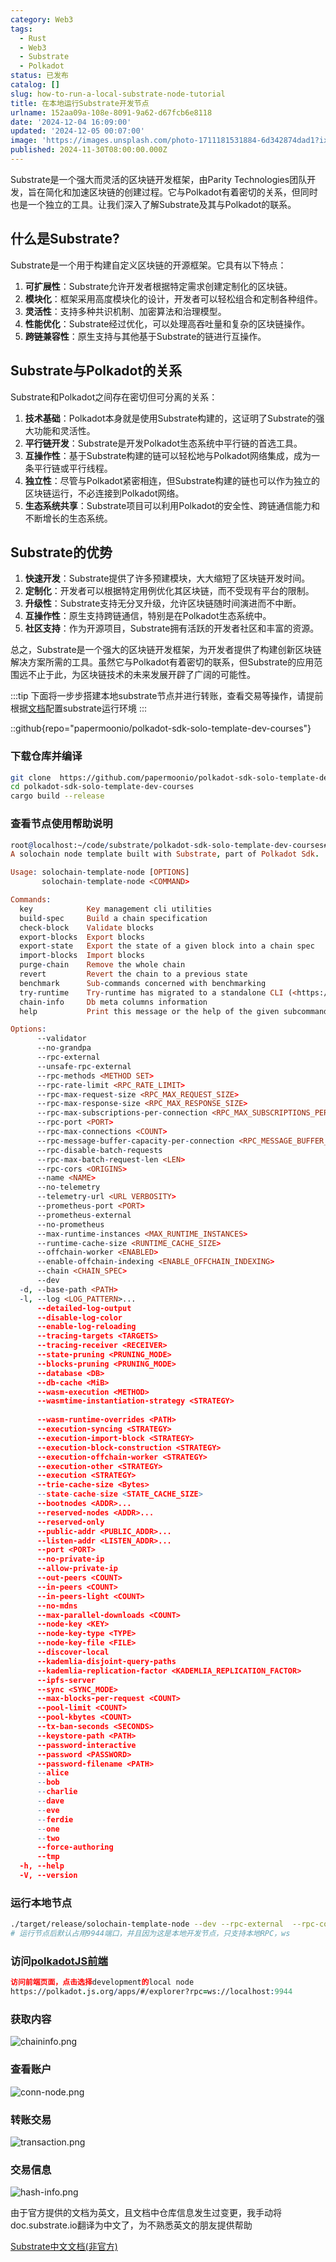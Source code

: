 ```yaml
---
category: Web3
tags:
  - Rust
  - Web3
  - Substrate
  - Polkadot
status: 已发布
catalog: []
slug: how-to-run-a-local-substrate-node-tutorial
title: 在本地运行Substrate开发节点
urlname: 152aa09a-108e-8091-9a62-d67fcb6e8118
date: '2024-12-04 16:09:00'
updated: '2024-12-05 00:07:00'
image: 'https://images.unsplash.com/photo-1711181531884-6d342874dad1?ixlib=rb-4.0.3&q=85&fm=jpg&crop=entropy&cs=srgb'
published: 2024-11-30T08:00:00.000Z
---
```


Substrate是一个强大而灵活的区块链开发框架，由Parity Technologies团队开发，旨在简化和加速区块链的创建过程。它与Polkadot有着密切的关系，但同时也是一个独立的工具。让我们深入了解Substrate及其与Polkadot的联系。


## 什么是Substrate?


Substrate是一个用于构建自定义区块链的开源框架。它具有以下特点：

1. **可扩展性**：Substrate允许开发者根据特定需求创建定制化的区块链。
2. **模块化**：框架采用高度模块化的设计，开发者可以轻松组合和定制各种组件。
3. **灵活性**：支持多种共识机制、加密算法和治理模型。
4. **性能优化**：Substrate经过优化，可以处理高吞吐量和复杂的区块链操作。
5. **跨链兼容性**：原生支持与其他基于Substrate的链进行互操作。

## Substrate与Polkadot的关系


Substrate和Polkadot之间存在密切但可分离的关系：

1. **技术基础**：Polkadot本身就是使用Substrate构建的，这证明了Substrate的强大功能和灵活性。
2. **平行链开发**：Substrate是开发Polkadot生态系统中平行链的首选工具。
3. **互操作性**：基于Substrate构建的链可以轻松地与Polkadot网络集成，成为一条平行链或平行线程。
4. **独立性**：尽管与Polkadot紧密相连，但Substrate构建的链也可以作为独立的区块链运行，不必连接到Polkadot网络。
5. **生态系统共享**：Substrate项目可以利用Polkadot的安全性、跨链通信能力和不断增长的生态系统。

## Substrate的优势

1. **快速开发**：Substrate提供了许多预建模块，大大缩短了区块链开发时间。
2. **定制化**：开发者可以根据特定用例优化其区块链，而不受现有平台的限制。
3. **升级性**：Substrate支持无分叉升级，允许区块链随时间演进而不中断。
4. **互操作性**：原生支持跨链通信，特别是在Polkadot生态系统中。
5. **社区支持**：作为开源项目，Substrate拥有活跃的开发者社区和丰富的资源。

总之，Substrate是一个强大的区块链开发框架，为开发者提供了构建创新区块链解决方案所需的工具。虽然它与Polkadot有着密切的联系，但Substrate的应用范围远不止于此，为区块链技术的未来发展开辟了广阔的可能性。


:::tip
下面将一步步搭建本地substrate节点并进行转账，查看交易等操作，请提前根据[文档](https://substrate-docs.pages.dev/en/install/macos/?mode=light)配置substrate运行环境
:::


::github{repo="papermoonio/polkadot-sdk-solo-template-dev-courses"}


### 下载仓库并编译


```bash
git clone  https://github.com/papermoonio/polkadot-sdk-solo-template-dev-courses 
cd polkadot-sdk-solo-template-dev-courses
cargo build --release
```


### 查看节点使用帮助说明


```prolog
root@localhost:~/code/substrate/polkadot-sdk-solo-template-dev-courses# ./target/release/solochain-template-node -h
A solochain node template built with Substrate, part of Polkadot Sdk.

Usage: solochain-template-node [OPTIONS]
       solochain-template-node <COMMAND>

Commands:
  key            Key management cli utilities
  build-spec     Build a chain specification
  check-block    Validate blocks
  export-blocks  Export blocks
  export-state   Export the state of a given block into a chain spec
  import-blocks  Import blocks
  purge-chain    Remove the whole chain
  revert         Revert the chain to a previous state
  benchmark      Sub-commands concerned with benchmarking
  try-runtime    Try-runtime has migrated to a standalone CLI (<https://github.com/paritytech/try-runtime-cli>). The subcommand exists as a stub and deprecation notice. It will be removed entirely some time after January 2024
  chain-info     Db meta columns information
  help           Print this message or the help of the given subcommand(s)

Options:
      --validator                                                                                Enable validator mode
      --no-grandpa                                                                               Disable GRANDPA
      --rpc-external                                                                             Listen to all RPC interfaces (default: local)
      --unsafe-rpc-external                                                                      Listen to all RPC interfaces
      --rpc-methods <METHOD SET>                                                                 RPC methods to expose. [default: auto] [possible values: auto, safe, unsafe]
      --rpc-rate-limit <RPC_RATE_LIMIT>                                                          RPC rate limiting (calls/minute) for each connection
      --rpc-max-request-size <RPC_MAX_REQUEST_SIZE>                                              Set the maximum RPC request payload size for both HTTP and WS in megabytes [default: 15]
      --rpc-max-response-size <RPC_MAX_RESPONSE_SIZE>                                            Set the maximum RPC response payload size for both HTTP and WS in megabytes [default: 15]
      --rpc-max-subscriptions-per-connection <RPC_MAX_SUBSCRIPTIONS_PER_CONNECTION>              Set the maximum concurrent subscriptions per connection [default: 1024]
      --rpc-port <PORT>                                                                          Specify JSON-RPC server TCP port
      --rpc-max-connections <COUNT>                                                              Maximum number of RPC server connections [default: 100]
      --rpc-message-buffer-capacity-per-connection <RPC_MESSAGE_BUFFER_CAPACITY_PER_CONNECTION>  The number of messages the RPC server is allowed to keep in memory [default: 64]
      --rpc-disable-batch-requests                                                               Disable RPC batch requests
      --rpc-max-batch-request-len <LEN>                                                          Limit the max length per RPC batch request
      --rpc-cors <ORIGINS>                                                                       Specify browser *origins* allowed to access the HTTP & WS RPC servers
      --name <NAME>                                                                              The human-readable name for this node
      --no-telemetry                                                                             Disable connecting to the Substrate telemetry server
      --telemetry-url <URL VERBOSITY>                                                            The URL of the telemetry server to connect to
      --prometheus-port <PORT>                                                                   Specify Prometheus exporter TCP Port
      --prometheus-external                                                                      Expose Prometheus exporter on all interfaces
      --no-prometheus                                                                            Do not expose a Prometheus exporter endpoint
      --max-runtime-instances <MAX_RUNTIME_INSTANCES>                                            The size of the instances cache for each runtime [max: 32] [default: 8]
      --runtime-cache-size <RUNTIME_CACHE_SIZE>                                                  Maximum number of different runtimes that can be cached [default: 2]
      --offchain-worker <ENABLED>                                                                Execute offchain workers on every block [default: when-authority] [possible values: always, never, when-authority]
      --enable-offchain-indexing <ENABLE_OFFCHAIN_INDEXING>                                      Enable offchain indexing API [default: false] [possible values: true, false]
      --chain <CHAIN_SPEC>                                                                       Specify the chain specification
      --dev                                                                                      Specify the development chain
  -d, --base-path <PATH>                                                                         Specify custom base path
  -l, --log <LOG_PATTERN>...                                                                     Sets a custom logging filter (syntax: `<target>=<level>`)
      --detailed-log-output                                                                      Enable detailed log output
      --disable-log-color                                                                        Disable log color output
      --enable-log-reloading                                                                     Enable feature to dynamically update and reload the log filter
      --tracing-targets <TARGETS>                                                                Sets a custom profiling filter
      --tracing-receiver <RECEIVER>                                                              Receiver to process tracing messages [default: log] [possible values: log]
      --state-pruning <PRUNING_MODE>                                                             Specify the state pruning mode
      --blocks-pruning <PRUNING_MODE>                                                            Specify the blocks pruning mode [default: archive-canonical]
      --database <DB>                                                                            Select database backend to use [possible values: rocksdb, paritydb, auto, paritydb-experimental]
      --db-cache <MiB>                                                                           Limit the memory the database cache can use
      --wasm-execution <METHOD>                                                                  Method for executing Wasm runtime code [default: compiled] [possible values: interpreted-i-know-what-i-do, compiled]
      --wasmtime-instantiation-strategy <STRATEGY>                                               The WASM instantiation method to use [default: pooling-copy-on-write] [possible values: pooling-copy-on-write, recreate-instance-copy-on-write, pooling,
                                                                                                 recreate-instance]
      --wasm-runtime-overrides <PATH>                                                            Specify the path where local WASM runtimes are stored
      --execution-syncing <STRATEGY>                                                             Runtime execution strategy for importing blocks during initial sync [possible values: native, wasm, both, native-else-wasm]
      --execution-import-block <STRATEGY>                                                        Runtime execution strategy for general block import (including locally authored blocks) [possible values: native, wasm, both, native-else-wasm]
      --execution-block-construction <STRATEGY>                                                  Runtime execution strategy for constructing blocks [possible values: native, wasm, both, native-else-wasm]
      --execution-offchain-worker <STRATEGY>                                                     Runtime execution strategy for offchain workers [possible values: native, wasm, both, native-else-wasm]
      --execution-other <STRATEGY>                                                               Runtime execution strategy when not syncing, importing or constructing blocks [possible values: native, wasm, both, native-else-wasm]
      --execution <STRATEGY>                                                                     The execution strategy that should be used by all execution contexts [possible values: native, wasm, both, native-else-wasm]
      --trie-cache-size <Bytes>                                                                  Specify the state cache size [default: 67108864]
      --state-cache-size <STATE_CACHE_SIZE>                                                      DEPRECATED: switch to `--trie-cache-size`
      --bootnodes <ADDR>...                                                                      Specify a list of bootnodes
      --reserved-nodes <ADDR>...                                                                 Specify a list of reserved node addresses
      --reserved-only                                                                            Whether to only synchronize the chain with reserved nodes
      --public-addr <PUBLIC_ADDR>...                                                             Public address that other nodes will use to connect to this node
      --listen-addr <LISTEN_ADDR>...                                                             Listen on this multiaddress
      --port <PORT>                                                                              Specify p2p protocol TCP port
      --no-private-ip                                                                            Always forbid connecting to private IPv4/IPv6 addresses
      --allow-private-ip                                                                         Always accept connecting to private IPv4/IPv6 addresses
      --out-peers <COUNT>                                                                        Number of outgoing connections we're trying to maintain [default: 8]
      --in-peers <COUNT>                                                                         Maximum number of inbound full nodes peers [default: 32]
      --in-peers-light <COUNT>                                                                   Maximum number of inbound light nodes peers [default: 100]
      --no-mdns                                                                                  Disable mDNS discovery (default: true)
      --max-parallel-downloads <COUNT>                                                           Maximum number of peers from which to ask for the same blocks in parallel [default: 5]
      --node-key <KEY>                                                                           Secret key to use for p2p networking
      --node-key-type <TYPE>                                                                     Crypto primitive to use for p2p networking [default: ed25519] [possible values: ed25519]
      --node-key-file <FILE>                                                                     File from which to read the node's secret key to use for p2p networking
      --discover-local                                                                           Enable peer discovery on local networks
      --kademlia-disjoint-query-paths                                                            Require iterative Kademlia DHT queries to use disjoint paths
      --kademlia-replication-factor <KADEMLIA_REPLICATION_FACTOR>                                Kademlia replication factor [default: 20]
      --ipfs-server                                                                              Join the IPFS network and serve transactions over bitswap protocol
      --sync <SYNC_MODE>                                                                         Blockchain syncing mode. [default: full] [possible values: full, fast, fast-unsafe, warp]
      --max-blocks-per-request <COUNT>                                                           Maximum number of blocks per request [default: 64]
      --pool-limit <COUNT>                                                                       Maximum number of transactions in the transaction pool [default: 8192]
      --pool-kbytes <COUNT>                                                                      Maximum number of kilobytes of all transactions stored in the pool [default: 20480]
      --tx-ban-seconds <SECONDS>                                                                 How long a transaction is banned for
      --keystore-path <PATH>                                                                     Specify custom keystore path
      --password-interactive                                                                     Use interactive shell for entering the password used by the keystore
      --password <PASSWORD>                                                                      Password used by the keystore
      --password-filename <PATH>                                                                 File that contains the password used by the keystore
      --alice                                                                                    Shortcut for `--name Alice --validator`
      --bob                                                                                      Shortcut for `--name Bob --validator`
      --charlie                                                                                  Shortcut for `--name Charlie --validator`
      --dave                                                                                     Shortcut for `--name Dave --validator`
      --eve                                                                                      Shortcut for `--name Eve --validator`
      --ferdie                                                                                   Shortcut for `--name Ferdie --validator`
      --one                                                                                      Shortcut for `--name One --validator`
      --two                                                                                      Shortcut for `--name Two --validator`
      --force-authoring                                                                          Enable authoring even when offline
      --tmp                                                                                      Run a temporary node
  -h, --help                                                                                     Print help (see more with '--help')
  -V, --version                                                                                  Print version
```


### 运行本地节点


```bash
./target/release/solochain-template-node --dev --rpc-external  --rpc-cors all
# 运行节点后默认占用9944端口，并且因为这是本地开发节点，只支持本地RPC，ws
```


### 访问[polkadotJS前端](https://polkadot.js.org/apps/#/explorer?rpc=ws://localhost:9944)


```prolog
访问前端页面，点击选择development的local node
https://polkadot.js.org/apps/#/explorer?rpc=ws://localhost:9944
```


### 获取内容


![chaininfo.png](https://prod-files-secure.s3.us-west-2.amazonaws.com/5d24fe63-e567-4804-86f9-9fdc62e13082/89be5adf-5619-4306-be75-45b425e3c446/chaininfo.png?X-Amz-Algorithm=AWS4-HMAC-SHA256&X-Amz-Content-Sha256=UNSIGNED-PAYLOAD&X-Amz-Credential=ASIAZI2LB466VHQ5I57R%2F20250313%2Fus-west-2%2Fs3%2Faws4_request&X-Amz-Date=20250313T053743Z&X-Amz-Expires=3600&X-Amz-Security-Token=IQoJb3JpZ2luX2VjEIX%2F%2F%2F%2F%2F%2F%2F%2F%2F%2FwEaCXVzLXdlc3QtMiJHMEUCICAsR9jrXE3jsbtC6e9KMTc3oNxER4u69SRZrdKHSNQEAiEA2XxsOb0TilG%2FhjIGU4TlRqk5T%2BA75GAqY%2FxVOq74kQQqiAQIzf%2F%2F%2F%2F%2F%2F%2F%2F%2F%2FARAAGgw2Mzc0MjMxODM4MDUiDEi%2F4KXahVz2uldvfSrcA5K1DAVeC0CXp%2BtMWh3UGJ8rznpLpkbAelg7s0FFyRCLM8Eyuf1sCeGBLbgjarLbDsxd4gGgeZSGd7TrRoeSnJeMu5W0Usyk0QGMSv2AyjnqrjrYqUScpNZeV%2F%2BWxGmbJOZ%2FgzGkXuhs4JxLuatWLKbHV44rzmnhIWjIrdUfs5t%2FqUCpF9fnI9DtUbxfGLOEI8kupoEI21%2BCafDhNMtmJ3JEcAuBrlJAMsYhWsArpT2G9XGU8vwM5Cc2ZGbAVt%2FA9D1LRgze06izt3ztEQ9VerTJLCCV%2B3jUo%2B2ALzQ0hw9QRc61YqpqWHvYAYc1%2BRHxkKsinppos%2BrN%2FgX%2FJayANmT%2BccWEbN02JdP3mQH2OF2c0vb9HlMdBD%2Bs3Qb5vfF3EVPxwqOu11r2FJA2UNo7mRapEQ%2F9KfZUeQFMj%2FKqOgFwKxiH9bv%2B6k5TdvGkkJmPnamOqYISY%2BBf2OgGIYMI5YEdkcjKBr3Vwx%2BtwAnQ82gLyowGXHzA2CrrIw5e6s45gxpwjt96IR9MfXIVv3MgW3H0r3VQKcpxUaaqTil9PejpA7eL%2B%2FJfzPcNnZqoX92J4soyP5yUBtcbY%2BGQOIht7wdUZoOiXeZ1%2FpMO9%2BNpqW%2FpYzFT927HxSEPIDdBMJO6yb4GOqUBIKz2j7oJIjqVeBieA%2FvEnW1oWWNHwZIgKuxJoy0XklzYyMDRfH%2BLBi7qAmG6EYd2QRkHQFQRzni0O5zEDKUBbVl0p87ZSHmP5QtVjXgQN0UjpAel8frjkatcx0qe2GQ%2BexiTxaXzjdEjN8F4Gt9YqG%2BklQ1UDDouPAXHdh02c8A5I%2F4pJnDA28Qfe88sUoRAzmfq5IyZL5rjaCLwAthy0UeZaYDG&X-Amz-Signature=25ba0f289bdcaa1b6f8e5dc9aba880e4363cbee8c07a07cd83830162e004dfe6&X-Amz-SignedHeaders=host&x-id=GetObject)


### 查看账户


![conn-node.png](https://prod-files-secure.s3.us-west-2.amazonaws.com/5d24fe63-e567-4804-86f9-9fdc62e13082/05964f92-c6d8-42d1-b4a1-b3a852295683/conn-node.png?X-Amz-Algorithm=AWS4-HMAC-SHA256&X-Amz-Content-Sha256=UNSIGNED-PAYLOAD&X-Amz-Credential=ASIAZI2LB466VHQ5I57R%2F20250313%2Fus-west-2%2Fs3%2Faws4_request&X-Amz-Date=20250313T053743Z&X-Amz-Expires=3600&X-Amz-Security-Token=IQoJb3JpZ2luX2VjEIX%2F%2F%2F%2F%2F%2F%2F%2F%2F%2FwEaCXVzLXdlc3QtMiJHMEUCICAsR9jrXE3jsbtC6e9KMTc3oNxER4u69SRZrdKHSNQEAiEA2XxsOb0TilG%2FhjIGU4TlRqk5T%2BA75GAqY%2FxVOq74kQQqiAQIzf%2F%2F%2F%2F%2F%2F%2F%2F%2F%2FARAAGgw2Mzc0MjMxODM4MDUiDEi%2F4KXahVz2uldvfSrcA5K1DAVeC0CXp%2BtMWh3UGJ8rznpLpkbAelg7s0FFyRCLM8Eyuf1sCeGBLbgjarLbDsxd4gGgeZSGd7TrRoeSnJeMu5W0Usyk0QGMSv2AyjnqrjrYqUScpNZeV%2F%2BWxGmbJOZ%2FgzGkXuhs4JxLuatWLKbHV44rzmnhIWjIrdUfs5t%2FqUCpF9fnI9DtUbxfGLOEI8kupoEI21%2BCafDhNMtmJ3JEcAuBrlJAMsYhWsArpT2G9XGU8vwM5Cc2ZGbAVt%2FA9D1LRgze06izt3ztEQ9VerTJLCCV%2B3jUo%2B2ALzQ0hw9QRc61YqpqWHvYAYc1%2BRHxkKsinppos%2BrN%2FgX%2FJayANmT%2BccWEbN02JdP3mQH2OF2c0vb9HlMdBD%2Bs3Qb5vfF3EVPxwqOu11r2FJA2UNo7mRapEQ%2F9KfZUeQFMj%2FKqOgFwKxiH9bv%2B6k5TdvGkkJmPnamOqYISY%2BBf2OgGIYMI5YEdkcjKBr3Vwx%2BtwAnQ82gLyowGXHzA2CrrIw5e6s45gxpwjt96IR9MfXIVv3MgW3H0r3VQKcpxUaaqTil9PejpA7eL%2B%2FJfzPcNnZqoX92J4soyP5yUBtcbY%2BGQOIht7wdUZoOiXeZ1%2FpMO9%2BNpqW%2FpYzFT927HxSEPIDdBMJO6yb4GOqUBIKz2j7oJIjqVeBieA%2FvEnW1oWWNHwZIgKuxJoy0XklzYyMDRfH%2BLBi7qAmG6EYd2QRkHQFQRzni0O5zEDKUBbVl0p87ZSHmP5QtVjXgQN0UjpAel8frjkatcx0qe2GQ%2BexiTxaXzjdEjN8F4Gt9YqG%2BklQ1UDDouPAXHdh02c8A5I%2F4pJnDA28Qfe88sUoRAzmfq5IyZL5rjaCLwAthy0UeZaYDG&X-Amz-Signature=b113f839a201dc70d85c19c726e30a70408b66267c42ebb2192bc29b7671181f&X-Amz-SignedHeaders=host&x-id=GetObject)


### 转账交易


![transaction.png](https://prod-files-secure.s3.us-west-2.amazonaws.com/5d24fe63-e567-4804-86f9-9fdc62e13082/65593d3b-9b56-4fbe-a383-1447c903127f/transaction.png?X-Amz-Algorithm=AWS4-HMAC-SHA256&X-Amz-Content-Sha256=UNSIGNED-PAYLOAD&X-Amz-Credential=ASIAZI2LB466VHQ5I57R%2F20250313%2Fus-west-2%2Fs3%2Faws4_request&X-Amz-Date=20250313T053743Z&X-Amz-Expires=3600&X-Amz-Security-Token=IQoJb3JpZ2luX2VjEIX%2F%2F%2F%2F%2F%2F%2F%2F%2F%2FwEaCXVzLXdlc3QtMiJHMEUCICAsR9jrXE3jsbtC6e9KMTc3oNxER4u69SRZrdKHSNQEAiEA2XxsOb0TilG%2FhjIGU4TlRqk5T%2BA75GAqY%2FxVOq74kQQqiAQIzf%2F%2F%2F%2F%2F%2F%2F%2F%2F%2FARAAGgw2Mzc0MjMxODM4MDUiDEi%2F4KXahVz2uldvfSrcA5K1DAVeC0CXp%2BtMWh3UGJ8rznpLpkbAelg7s0FFyRCLM8Eyuf1sCeGBLbgjarLbDsxd4gGgeZSGd7TrRoeSnJeMu5W0Usyk0QGMSv2AyjnqrjrYqUScpNZeV%2F%2BWxGmbJOZ%2FgzGkXuhs4JxLuatWLKbHV44rzmnhIWjIrdUfs5t%2FqUCpF9fnI9DtUbxfGLOEI8kupoEI21%2BCafDhNMtmJ3JEcAuBrlJAMsYhWsArpT2G9XGU8vwM5Cc2ZGbAVt%2FA9D1LRgze06izt3ztEQ9VerTJLCCV%2B3jUo%2B2ALzQ0hw9QRc61YqpqWHvYAYc1%2BRHxkKsinppos%2BrN%2FgX%2FJayANmT%2BccWEbN02JdP3mQH2OF2c0vb9HlMdBD%2Bs3Qb5vfF3EVPxwqOu11r2FJA2UNo7mRapEQ%2F9KfZUeQFMj%2FKqOgFwKxiH9bv%2B6k5TdvGkkJmPnamOqYISY%2BBf2OgGIYMI5YEdkcjKBr3Vwx%2BtwAnQ82gLyowGXHzA2CrrIw5e6s45gxpwjt96IR9MfXIVv3MgW3H0r3VQKcpxUaaqTil9PejpA7eL%2B%2FJfzPcNnZqoX92J4soyP5yUBtcbY%2BGQOIht7wdUZoOiXeZ1%2FpMO9%2BNpqW%2FpYzFT927HxSEPIDdBMJO6yb4GOqUBIKz2j7oJIjqVeBieA%2FvEnW1oWWNHwZIgKuxJoy0XklzYyMDRfH%2BLBi7qAmG6EYd2QRkHQFQRzni0O5zEDKUBbVl0p87ZSHmP5QtVjXgQN0UjpAel8frjkatcx0qe2GQ%2BexiTxaXzjdEjN8F4Gt9YqG%2BklQ1UDDouPAXHdh02c8A5I%2F4pJnDA28Qfe88sUoRAzmfq5IyZL5rjaCLwAthy0UeZaYDG&X-Amz-Signature=91ef5509b8002b237a256731d4b4c4dcc769e3460e0ea568829ef6ed4fc1c9d0&X-Amz-SignedHeaders=host&x-id=GetObject)


### 交易信息


![hash-info.png](https://prod-files-secure.s3.us-west-2.amazonaws.com/5d24fe63-e567-4804-86f9-9fdc62e13082/7b9b0ba8-edf2-4998-9e9d-9cde7a64aa23/hash-info.png?X-Amz-Algorithm=AWS4-HMAC-SHA256&X-Amz-Content-Sha256=UNSIGNED-PAYLOAD&X-Amz-Credential=ASIAZI2LB466VHQ5I57R%2F20250313%2Fus-west-2%2Fs3%2Faws4_request&X-Amz-Date=20250313T053743Z&X-Amz-Expires=3600&X-Amz-Security-Token=IQoJb3JpZ2luX2VjEIX%2F%2F%2F%2F%2F%2F%2F%2F%2F%2FwEaCXVzLXdlc3QtMiJHMEUCICAsR9jrXE3jsbtC6e9KMTc3oNxER4u69SRZrdKHSNQEAiEA2XxsOb0TilG%2FhjIGU4TlRqk5T%2BA75GAqY%2FxVOq74kQQqiAQIzf%2F%2F%2F%2F%2F%2F%2F%2F%2F%2FARAAGgw2Mzc0MjMxODM4MDUiDEi%2F4KXahVz2uldvfSrcA5K1DAVeC0CXp%2BtMWh3UGJ8rznpLpkbAelg7s0FFyRCLM8Eyuf1sCeGBLbgjarLbDsxd4gGgeZSGd7TrRoeSnJeMu5W0Usyk0QGMSv2AyjnqrjrYqUScpNZeV%2F%2BWxGmbJOZ%2FgzGkXuhs4JxLuatWLKbHV44rzmnhIWjIrdUfs5t%2FqUCpF9fnI9DtUbxfGLOEI8kupoEI21%2BCafDhNMtmJ3JEcAuBrlJAMsYhWsArpT2G9XGU8vwM5Cc2ZGbAVt%2FA9D1LRgze06izt3ztEQ9VerTJLCCV%2B3jUo%2B2ALzQ0hw9QRc61YqpqWHvYAYc1%2BRHxkKsinppos%2BrN%2FgX%2FJayANmT%2BccWEbN02JdP3mQH2OF2c0vb9HlMdBD%2Bs3Qb5vfF3EVPxwqOu11r2FJA2UNo7mRapEQ%2F9KfZUeQFMj%2FKqOgFwKxiH9bv%2B6k5TdvGkkJmPnamOqYISY%2BBf2OgGIYMI5YEdkcjKBr3Vwx%2BtwAnQ82gLyowGXHzA2CrrIw5e6s45gxpwjt96IR9MfXIVv3MgW3H0r3VQKcpxUaaqTil9PejpA7eL%2B%2FJfzPcNnZqoX92J4soyP5yUBtcbY%2BGQOIht7wdUZoOiXeZ1%2FpMO9%2BNpqW%2FpYzFT927HxSEPIDdBMJO6yb4GOqUBIKz2j7oJIjqVeBieA%2FvEnW1oWWNHwZIgKuxJoy0XklzYyMDRfH%2BLBi7qAmG6EYd2QRkHQFQRzni0O5zEDKUBbVl0p87ZSHmP5QtVjXgQN0UjpAel8frjkatcx0qe2GQ%2BexiTxaXzjdEjN8F4Gt9YqG%2BklQ1UDDouPAXHdh02c8A5I%2F4pJnDA28Qfe88sUoRAzmfq5IyZL5rjaCLwAthy0UeZaYDG&X-Amz-Signature=ea339b72ad16f1e9b1f500ab6cffc42a3cb329865475313898c8797d4c9901da&X-Amz-SignedHeaders=host&x-id=GetObject)


由于官方提供的文档为英文，且文档中仓库信息发生过变更，我手动将doc.substrate.io翻译为中文了，为不熟悉英文的朋友提供帮助


[ Substrate中文文档(非官方)](https://substrate-docs.pages.dev/en/tutorials/build-a-blockchain/?mode=light)

